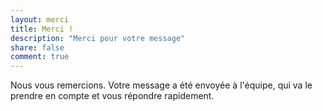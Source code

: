 ```yaml
---
layout: merci
title: Merci !
description: "Merci pour votre message"
share: false
comment: true
---
```


Nous vous remercions. Votre message a été envoyée à l'équipe, qui va le prendre en compte et vous répondre rapidement.
